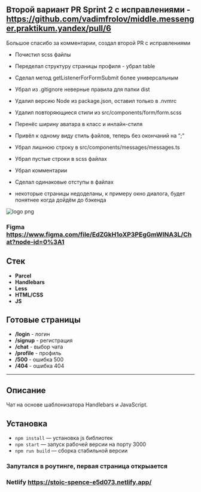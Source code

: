 ## Второй вариант PR Sprint 2 с исправлениями - https://github.com/vadimfrolov/middle.messenger.praktikum.yandex/pull/6

Большое спасибо за комментарии, создал второй PR с исправлениями

- Почистил scss файлы
- Переделал структуру страницы профиля - убрал table
-  Сделал метод getListenerForFormSubmit более универсальным
- Убрал из .gitignore  неверные правила для папки dist
- Удалил версию Node из package.json, оставил только в .nvmrc
- Удалил повторяющиеся стили из src/components/form/form.scss
- Перенёс ширину аватара в класс и инлайн-стиля
- Привёл к одному виду стиль файлов, теперь без окончаний на “;”
- Убрал лишнюю строку в src/components/messages/messages.ts
- Убрал пустые строки в scss файлах
- Убрал комментарии
- Сделал одинаковые отступы в файлах

- некоторые страницы недоделаны, к примеру окно диалога, будет понятнее когда дойдём до бэкенда



![logo png](https://i.pinimg.com/originals/e8/f0/51/e8f051eb8fa84555ae94f95b979df508.gif)
### Figma https://www.figma.com/file/EdZGkH1oXP3PEgGmWlNA3L/Chat?node-id=0%3A1

## Стек
* **Parcel**
* **Handlebars**
* **Less**
* **HTML/CSS**
* **JS**

## Готовые страницы
* **/login** - логин
* **/signup** - регистрация
* **/chat** - выбор чата
* **/profile** - профиль
* **/500** - ошибка 500
* **/404** - ошибка 404

---
## Описание

Чат на основе шаблонизатора Handlebars и JavaScript.
## Установка

- `npm install` — установка js библиотек
- `npm start` — запуск рабочей версии на порту 3000
- `npm run build` — сборка стабильной версии

###  Запутался в роутинге, первая страница открыается
### Netlify https://stoic-spence-e5d073.netlify.app/
